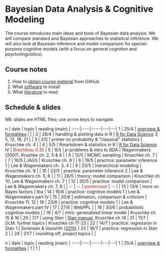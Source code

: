 # Bayesian Data Analysis & Cognitive Modeling

The course introduces main ideas and tools of Bayesian data analysis. We will compare standard and Bayesian approaches to statistical inference. We will also look at Bayesian inference and model comparison for special-purpose cognitive models (with a focus on general cognition and psycholinguistics).

## Course notes

1. How to [obtain course material](notes/01_github.md) from GitHub
2. What [software](notes/02_software.md) to install
3. What [literature](notes/03_literature.md) to read


## Schedule & slides

NB: slides are HTML files; use arrow keys to navigate.

n | date | topic | reading (main) | 
:---:|:---:|-----|---|---|
1 | 25/4 | [overview & formalities](slides/01_overview.html) |  |  |
2 | 28/4 | handling & plotting data in R | [R for Data Science](http://r4ds.had.co.nz) 3, 5, 12, 18, 21 |  |
3 | 2/5 | primer on probability & "classical" statistics | Kruschke ch. 4 |  |
4 | 5/5 | Rmarkdown & statistics in R | [R for Data Science](http://r4ds.had.co.nz) IV | <span style = "color:firebrick">Brechtbau 0.35</span> |
5 | 9/5 | *p*-problems & intro to BDA | Wagenmakers (2007), Krushke ch. 2, 5 & 6 |   |
6 | 12/5 | MCMC sampling | Kruschke ch. 7 | |
7 | 16/5 | JAGS | Kruschke ch. 8 |  |
8 | 19/5 | practice: parameter inference 1 | Lee & Wagenmakers ch. 3, 4 | |
9 | 23/5 | hierarchical modeling | Kruschke ch. 9 | |
10 | 23/5 | practice: parameter inference 2 | Lee & Wagenmakers ch. 5, 6 | |
11 | 26/5 | theory: model comparison | Kruschke ch 10, Lee & Wagenmakers ch. 7  | |
12 | 30/5 | practice: model comparison | Lee & Wagenmakers ch. 7, 8  | |
-- | -- | <span style = "color:firebrick">pentecoast</span> | --  | |
13 | 13/6 | more on Bayes factors | tba |
14 | 16/6 | practice: cognitive models 1 | Lee & Wagenmakers part IV |
15 | 20/6 | estimation, comparison & criticism | Kruschke 11, 12 |
16 | 23/6 | practice: cognitive models 1 | Lee & Wagenmakers part IV |
17 | 27/6 | WebPPL | |
18 | 30/6 | probabilistic cognitive models | |
19 | 4/7 | intro: generalized linear model | Kruschke ch. 15 & 16 |
20 | 7/7 | using Stan | [Stan manual](http://mc-stan.org/documentation/), Kruschke ch 14 |
21 | 11/7 | GLM: further topics | Kruschke ch 17-22 |
22 | 14/7 | practice: regression in Stan 1 | Sorensen & Vasishth [(2015)](https://arxiv.org/abs/1506.06201) |
23 | 18/7 | practice: regression in Stan 2 | |
24 | 21/7 | rounding off, project topics | |

n | date | topic | reading (main) | 
:---:|:---:|-----|---|---|
1 | 25/4 | [overview & formalities](slides/01_overview.html) | 1 | 1 |